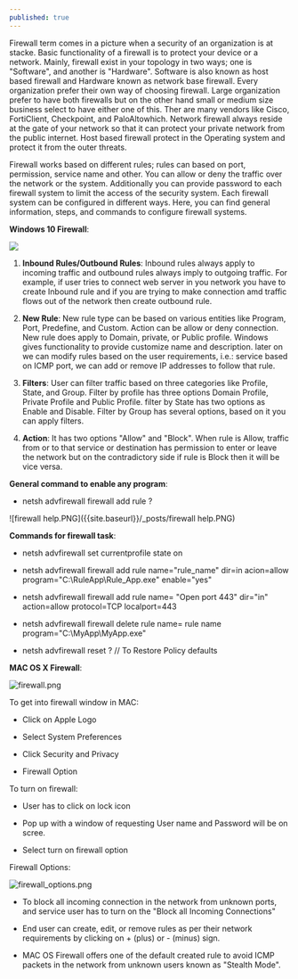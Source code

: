 ```yaml
---
published: true
---
```

Firewall term comes in a picture when a security of an organization is at stacke. Basic functionality of a firewall is to protect your device or a network. Mainly, firewall exist in your topology in two ways; one is "Software", and another is "Hardware". Software is also known as host based firewall and Hardware known as network base firewall. Every organization prefer their own way of choosing firewall. Large organization prefer to have both firewalls but on the other hand small or medium size business select to have either one of this. Ther are many vendors like Cisco, FortiClient, Checkpoint, and PaloAltowhich. Network firewall always reside at the gate of your network so that it can protect your private network from the public internet. Host based firewall protect in the Operating system and protect it from the outer threats. 

Firewall works based on different rules; rules can based on port, permission, service name and other. You can allow or deny the traffic over the network or the system. Additionally you can provide password to each firewall system to limit the access of the security system. Each firewall system can be configured in different ways. Here, you can find general information, steps, and commands to configure firewall systems. 

**Windows 10 Firewall**: 

![]({{site.baseurl}}/_posts/Windows_firewall.JPG) 

1. **Inbound Rules/Outbound Rules**: Inbound rules always apply to incoming traffic and outbound rules always imply to outgoing traffic. For example, if user tries to connect web server in you network you have to create Inbound rule and if you are trying to make connection amd traffic flows out of the network then create outbound rule. 

2. **New Rule**: New rule type can be based on various entities like Program, Port,  Predefine, and Custom. Action can be allow or deny connection. New rule does apply to Domain, private, or Public profile. Windows gives functionality to provide customize name and description. later on we can modify rules based on the user requirements, i.e.: service based on ICMP port, we can add or remove IP addresses to follow that rule. 

3. **Filters**: User can filter traffic based on three categories like Profile, State, and Group. Filter by profile has three options Domain Profile, Private Profile and Public Profile. filter by State has two options as Enable and Disable. Filter by Group has several options, based on it you can apply filters. 

4. **Action**: It has two options "Allow" and "Block". When rule is Allow, traffic from or to that service or destination has permission to enter or leave the network but on the contradictory side if rule is Block then it will be vice versa. 

**General command to enable any program**: 

- netsh advfirewall firewall add rule ? 

![firewall help.PNG]({{site.baseurl}}/_posts/firewall help.PNG)

**Commands for firewall task**:  

- netsh advfirewall set currentprofile state on 

- netsh advfirewall  firewall add rule name="rule_name" dir=in acion=allow program="C:\RuleApp\Rule_App.exe" 		   enable="yes" 

- netsh advfirewall firewall add rule name= "Open port 443" dir="in" action=allow protocol=TCP localport=443 

- netsh advfirewall firewall delete rule name= rule name program="C:\MyApp\MyApp.exe" 

- netsh advfirewall reset ? // To Restore Policy defaults 

**MAC OS X Firewall**: 

![firewall.png]({{site.baseurl}}/_posts/firewall.png) 

To get into firewall window in MAC: 

- Click on Apple Logo 

- Select System Preferences 

- Click Security and Privacy 

- Firewall Option 

To turn on firewall: 

- User has to click on lock icon 

- Pop up with a window of requesting User name and Password will be on scree. 

- Select turn on firewall option 

Firewall Options: 

![firewall_options.png]({{site.baseurl}}/_posts/firewall_options.png) 

- To block all incoming connection in the network from unknown ports, and service user has to turn on the "Block all Incoming Connections" 

- End user can create, edit, or remove rules as per their network requirements by clicking on + (plus) or - (minus) sign. 

- MAC OS Firewall offers one of the default created rule to avoid ICMP packets in the network from unknown users known as "Stealth Mode".
